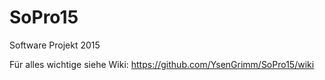# SoPro15
Software Projekt 2015

Für alles wichtige siehe Wiki: https://github.com/YsenGrimm/SoPro15/wiki
